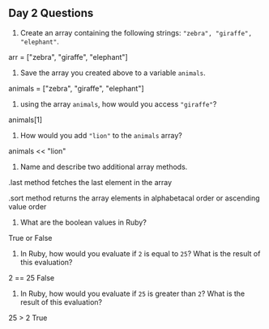 ## Day 2 Questions

1. Create an array containing the following strings: `"zebra", "giraffe", "elephant"`.

  arr = ["zebra", "giraffe", "elephant"]

1. Save the array you created above to a variable `animals`.

  animals = ["zebra", "giraffe", "elephant"]

1. using the array `animals`, how would you access `"giraffe"`?

  animals[1]

1. How would you add `"lion"` to the `animals` array?

  animals << "lion"

1. Name and describe two additional array methods.

  .last method fetches the last element in the array

  .sort method returns the array elements in alphabetacal order or ascending value order

1. What are the boolean values in Ruby?

  True or False

1. In Ruby, how would you evaluate if `2` is equal to `25`? What is the result of this evaluation?

  2 == 25 False

1. In Ruby, how would you evaluate if `25` is greater than `2`? What is the result of this evaluation?

  25 > 2 True 
